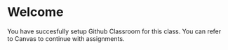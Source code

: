 # Welcome
You have succesfully setup Github Classroom for this class. You can refer to Canvas to continue with assignments. 
